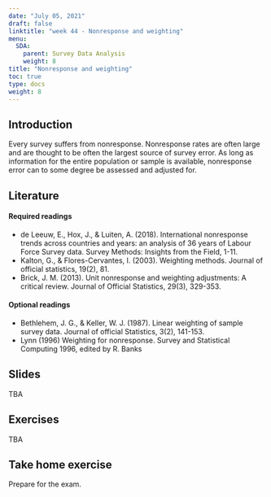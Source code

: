 ```yaml
---
date: "July 05, 2021"
draft: false
linktitle: "week 44 - Nonresponse and weighting"
menu:
  SDA:
    parent: Survey Data Analysis
    weight: 8
title: "Nonresponse and weighting"
toc: true
type: docs
weight: 8
---
```


## Introduction

Every survey suffers from nonresponse. Nonresponse rates are often large and are thought to be often the largest source of survey error. As long as information for the entire population or sample is available, nonresponse error can to some degree be assessed and adjusted for.

## Literature

#### Required readings

- de Leeuw, E., Hox, J., & Luiten, A. (2018). International nonresponse trends across countries and years: an analysis of 36 years of Labour Force Survey data. Survey Methods: Insights from the Field, 1-11.
- Kalton, G., & Flores-Cervantes, I. (2003). Weighting methods. Journal of official statistics, 19(2), 81.
- Brick, J. M. (2013). Unit nonresponse and weighting adjustments: A critical review. Journal of Official Statistics, 29(3), 329-353.

#### Optional readings

- Bethlehem, J. G., & Keller, W. J. (1987). Linear weighting of sample survey data. Journal of official Statistics, 3(2), 141-153.
- Lynn (1996) Weighting for nonresponse. Survey and Statistical Computing 1996, edited by R. Banks

## Slides

TBA

## Exercises

TBA

## Take home exercise

Prepare for the exam.


